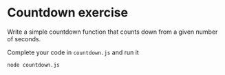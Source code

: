 # Countdown exercise

Write a simple countdown function that counts down from a given number of seconds.

Complete your code in `countdown.js` and run it

```
node countdown.js
```

